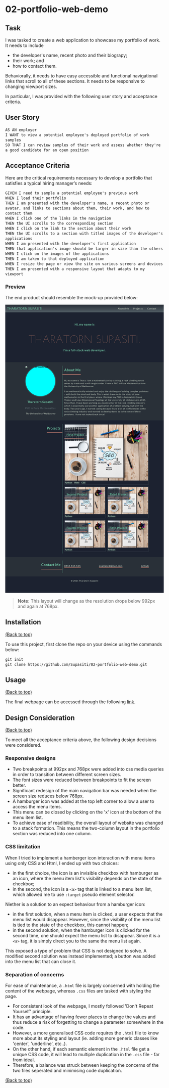 # 02-portfolio-web-demo

## Task

I was tasked to create a web application to showcase my portfolio of work. It needs to include
- the developer's name, recent photo and their biograpy;
- their work; and
- how to contact them.

Behaviorally, it needs to have easy accessible and functional navigational links that scroll
to all of these sections. It needs to be responsive to changing viewport sizes. 

In particular, I was provided with the following user story and acceptance criteria.

## User Story

```
AS AN employer
I WANT to view a potential employee's deployed portfolio of work samples
SO THAT I can review samples of their work and assess whether they're a good candidate for an open position
```

## Acceptance Criteria

Here are the critical requirements necessary to develop a portfolio that satisfies a typical hiring manager’s needs:

```
GIVEN I need to sample a potential employee's previous work
WHEN I load their portfolio
THEN I am presented with the developer's name, a recent photo or avatar, and links to sections about them, their work, and how to contact them
WHEN I click one of the links in the navigation
THEN the UI scrolls to the corresponding section
WHEN I click on the link to the section about their work
THEN the UI scrolls to a section with titled images of the developer's applications
WHEN I am presented with the developer's first application
THEN that application's image should be larger in size than the others
WHEN I click on the images of the applications
THEN I am taken to that deployed application
WHEN I resize the page or view the site on various screens and devices
THEN I am presented with a responsive layout that adapts to my viewport
```

### Preview

The end product should resemble the mock-up provided below:

![Portfolio demo](./assets/demo/screenshot.png)

> **Note:** This layout will change as the resolution drops below 992px and again at 768px.  


## Installation
[(Back to top)](#task)

To use this project, first clone the repo on your device using the commands below:

    git init
    git clone https://github.com/Supasiti/02-portfolio-web-demo.git


## Usage
[(Back to top)](#task)

The final webpage can be accessed through the following [link](https://supasiti.github.io/02-portfolio-web-demo/).


## Design Consideration
[(Back to top)](#task)

To meet all the acceptance criteria above, the following design decisions were considered.

### Responsive designs
- Two breakpoints at 992px and 768px were added into css media queries in order to transition between different screen sizes. 
- The font sizes were reduced between breakpoints to fit the screen better.
- Significant redesign of the main navigation bar was needed when the screen size reduces below 768px.
- A hamburger icon was added at the top left corner to allow a user to access the menu items.
- This menu can be closed by clicking on the 'x' icon at the bottom of the menu item list.
- To achieve ease of readibility, the overall layout of website was changed to a stack formation. This means the two-column layout in the portfolio section was reduced into one column.

### CSS limitation
When I tried to implement a hamberger icon interaction with menu items using only CSS and Html, I ended up with two choices:
- in the first choice, the icon is an invisible checkbox with hamburger as an icon, where the menu item list's visibility depends on the state of the checkbox;
- in the second, the icon is a `<a>` tag that is linked to a menu item list, which allowed me to use `:target` pseudo element selector.

Niether is a solution to an expect behaviour from a hamburger icon:
- in the first solution, when a menu item is clicked, a user expects that the menu list would disappear. However, since the visibility of the menu list is tied to the state of the checkbox, this cannot happen; 
- in the second solution, when the hamburger icon is clicked for the second time, one should expect the menu list to disappear. Since it is a `<a>` tag, it is simply direct you to the same the menu list again.

This exposed a type of problem that CSS is not designed to solve. A modified second solution was instead implemented; a button was added into the menu list that can close it. 

### Separation of concerns
For ease of maintenance, a `.html` file is largely concerned with holding the content of the webpage, whereas `.css` files are tasked with styling the page. 
- For consistent look of the webpage, I mostly followed 'Don't Repeat Yourself' principle.
- It has an advantage of having fewer places to change the values and thus reduce a risk of forgetting to change a parameter somewhere in the code. 
- However, a more generalised CSS code requires the `.html` file to know more about its styling and layout (ie. adding more generic classes like 'center', 'underline', etc..).  
- On the other hand, if each semantic element in the `.html` file get a unique CSS code, it will lead to multiple duplication in the `.css` file - far from ideal.
- Therefore, a balance was struck between keeping the concerns of the two files seperated and minimising code duplication.

[(Back to top)](#task)